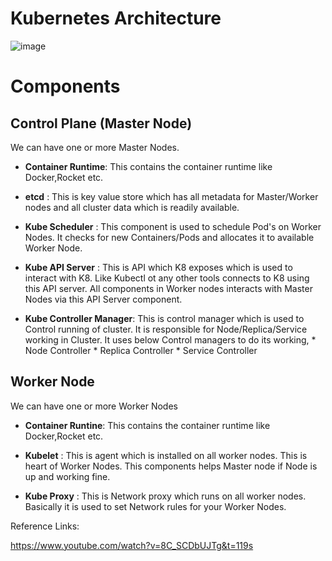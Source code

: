 # Kubernetes Architecture


![image](https://user-images.githubusercontent.com/63234624/145684973-0c1d9f5a-c7e0-4a13-9a26-b92e6692bb91.png)


# Components

## Control Plane (Master Node)

We can have one or more Master Nodes.

* **Container Runtime**: This contains the container runtime like Docker,Rocket etc.

* **etcd** : This is key value store which has all metadata for Master/Worker nodes and all cluster data which is readily available.

* **Kube Scheduler** : This component is used to schedule Pod's on Worker Nodes. It checks for new Containers/Pods and allocates it to available Worker Node.

* **Kube API Server** : This is API which K8 exposes which is used to interact with K8. Like Kubectl ot any other tools connects to K8 using this API server.
                    All components in Worker nodes interacts with Master Nodes via this API Server component.
                    
* **Kube Controller Manager**: This is control manager which is used to Control running of cluster. It is responsible for Node/Replica/Service working in Cluster.
                           It uses below Control managers to do its working,
                           * Node Controller
                           * Replica Controller
                           * Service Controller


## Worker Node
                           
We can have one or more Worker Nodes

* **Container Runtine**: This contains the container runtime like Docker,Rocket etc.

* **Kubelet** : This is agent which is installed on all worker nodes. This is heart of Worker Nodes.
            This components helps Master node if Node is up and working fine.
            
* **Kube Proxy** : This is Network proxy which runs on all worker nodes. Basically it is used to set Network rules for your Worker Nodes.




Reference Links:

https://www.youtube.com/watch?v=8C_SCDbUJTg&t=119s
